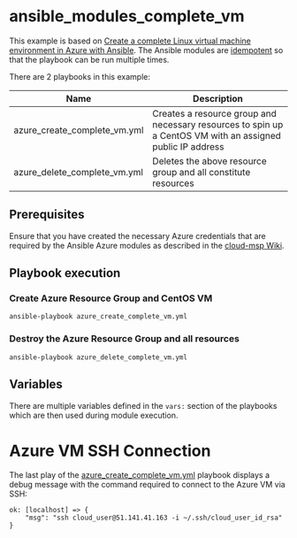 # ansible_modules_complete_vm

This example is based on [Create a complete Linux virtual machine environment in Azure with Ansible](https://docs.microsoft.com/en-us/azure/virtual-machines/linux/ansible-create-complete-vm).  The Ansible modules are [idempotent](http://docs.ansible.com/ansible/latest/glossary.html#term-idempotency) so that the playbook can be run multiple times.

There are 2 playbooks in this example:

Name | Description
------------ | -------------
azure_create_complete_vm.yml | Creates a resource group and necessary resources to spin up a CentOS VM with an assigned public IP address
azure_delete_complete_vm.yml | Deletes the above resource group and all constitute resources

## Prerequisites

Ensure that you have created the necessary Azure credentials that are required by the Ansible Azure modules as described in the [cloud-msp Wiki](https://github.com/tonyskidmore/cloud-msp/wiki/cloud-msp).  

## Playbook execution

### Create Azure Resource Group and CentOS VM
```
ansible-playbook azure_create_complete_vm.yml
```

### Destroy the Azure Resource Group and all resources
```
ansible-playbook azure_delete_complete_vm.yml
```

## Variables
There are multiple variables defined in the ```vars:``` section of the playbooks which are then used during module execution.

# Azure VM SSH Connection
The last play of the [azure_create_complete_vm.yml]() playbook displays a debug message with the command required to connect to the Azure VM via SSH:

```
ok: [localhost] => {
    "msg": "ssh cloud_user@51.141.41.163 -i ~/.ssh/cloud_user_id_rsa"
}
```
